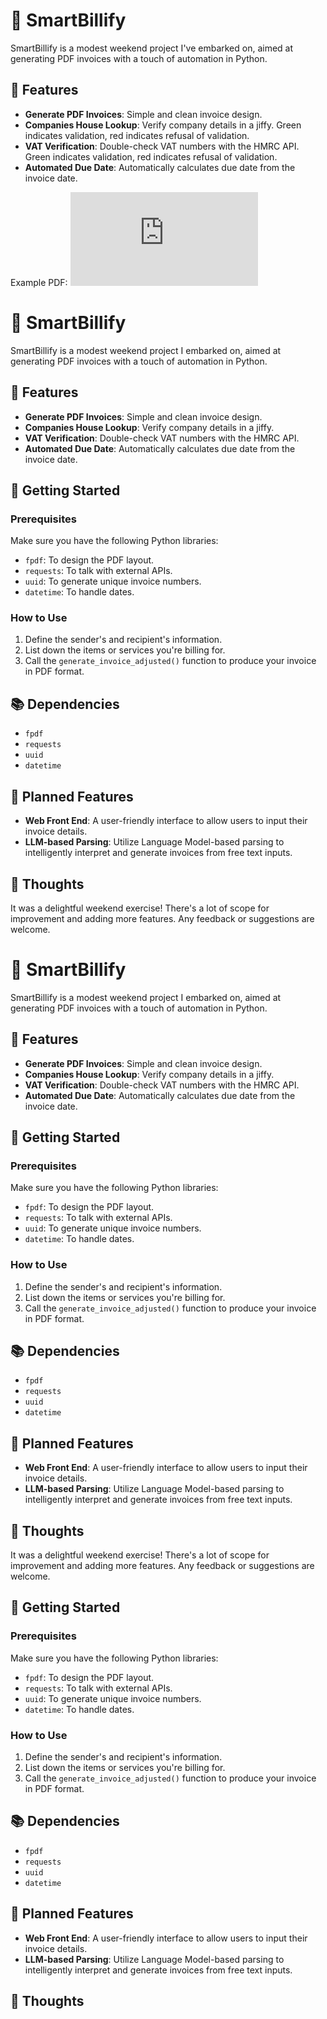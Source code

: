 # 🧾 SmartBillify

SmartBillify is a modest weekend project I've embarked on, aimed at generating PDF invoices with a touch of automation in Python.

## 🌟 Features

- **Generate PDF Invoices**: Simple and clean invoice design.
- **Companies House Lookup**: Verify company details in a jiffy. Green indicates validation, red indicates refusal of validation.
- **VAT Verification**: Double-check VAT numbers with the HMRC API. Green indicates validation, red indicates refusal of validation.
- **Automated Due Date**: Automatically calculates due date from the invoice date.

Example PDF:
![invoice_adjusted_INV12345.pdf](https://github.com/cgrpa/SmartBillify/files/12838258/invoice_adjusted_INV12345.pdf)

# 🧾 SmartBillify

SmartBillify is a modest weekend project I embarked on, aimed at generating PDF invoices with a touch of automation in Python.

## 🌟 Features

- **Generate PDF Invoices**: Simple and clean invoice design.
- **Companies House Lookup**: Verify company details in a jiffy.
- **VAT Verification**: Double-check VAT numbers with the HMRC API.
- **Automated Due Date**: Automatically calculates due date from the invoice date.

## 🚀 Getting Started

### Prerequisites

Make sure you have the following Python libraries:

- `fpdf`: To design the PDF layout.
- `requests`: To talk with external APIs.
- `uuid`: To generate unique invoice numbers.
- `datetime`: To handle dates.

### How to Use

1. Define the sender's and recipient's information.
2. List down the items or services you're billing for.
3. Call the `generate_invoice_adjusted()` function to produce your invoice in PDF format.

## 📚 Dependencies

- `fpdf`
- `requests`
- `uuid`
- `datetime`

## 📌 Planned Features

- **Web Front End**: A user-friendly interface to allow users to input their invoice details.
- **LLM-based Parsing**: Utilize Language Model-based parsing to intelligently interpret and generate invoices from free text inputs.

## 🤔 Thoughts

It was a delightful weekend exercise! There's a lot of scope for improvement and adding more features. Any feedback or suggestions are welcome.


# 🧾 SmartBillify

SmartBillify is a modest weekend project I embarked on, aimed at generating PDF invoices with a touch of automation in Python.

## 🌟 Features

- **Generate PDF Invoices**: Simple and clean invoice design.
- **Companies House Lookup**: Verify company details in a jiffy.
- **VAT Verification**: Double-check VAT numbers with the HMRC API.
- **Automated Due Date**: Automatically calculates due date from the invoice date.

## 🚀 Getting Started

### Prerequisites

Make sure you have the following Python libraries:

- `fpdf`: To design the PDF layout.
- `requests`: To talk with external APIs.
- `uuid`: To generate unique invoice numbers.
- `datetime`: To handle dates.

### How to Use

1. Define the sender's and recipient's information.
2. List down the items or services you're billing for.
3. Call the `generate_invoice_adjusted()` function to produce your invoice in PDF format.

## 📚 Dependencies

- `fpdf`
- `requests`
- `uuid`
- `datetime`

## 📌 Planned Features

- **Web Front End**: A user-friendly interface to allow users to input their invoice details.
- **LLM-based Parsing**: Utilize Language Model-based parsing to intelligently interpret and generate invoices from free text inputs.

## 🤔 Thoughts

It was a delightful weekend exercise! There's a lot of scope for improvement and adding more features. Any feedback or suggestions are welcome.


## 🚀 Getting Started

### Prerequisites

Make sure you have the following Python libraries:

- `fpdf`: To design the PDF layout.
- `requests`: To talk with external APIs.
- `uuid`: To generate unique invoice numbers.
- `datetime`: To handle dates.

### How to Use

1. Define the sender's and recipient's information.
2. List down the items or services you're billing for.
3. Call the `generate_invoice_adjusted()` function to produce your invoice in PDF format.

## 📚 Dependencies

- `fpdf`
- `requests`
- `uuid`
- `datetime`

## 📌 Planned Features

- **Web Front End**: A user-friendly interface to allow users to input their invoice details.
- **LLM-based Parsing**: Utilize Language Model-based parsing to intelligently interpret and generate invoices from free text inputs.

## 🤔 Thoughts
